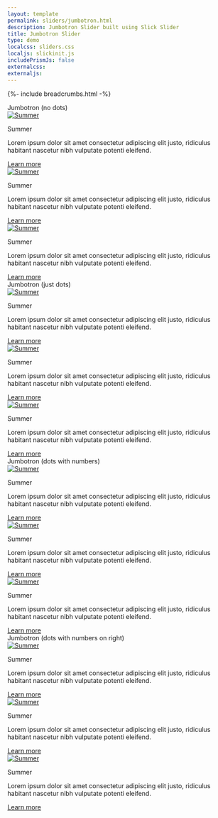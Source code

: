 ```yaml
---
layout: template
permalink: sliders/jumbotron.html
description: Jumbotron Slider built using Slick Slider
title: Jumbotron Slider 
type: demo
localcss: sliders.css
localjs: slickinit.js
includePrismJs: false
externalcss:
externaljs:
---
```


{%- include breadcrumbs.html -%}

<div class="container">
	<div class="row">
		<div class="col-12">
			<span class="h3" id="sliderLabel1">Jumbotron (no dots)</span>
			<div class="cdc-card-slider" id="example1">
				<div class="jumbotron jumbotron-dark p-0">
					<a href="https://www.cdc.gov/"><img alt="Summer" class="w-100 p-0 img-fluid" src="https://www.cdc.gov/wcms/4.0/cdc-wp/sample-pages/seasons/beachhouse_900px.png"></a>
					<div class="jumbotron-overlay overlay-left w-33 p-3 m-5">
						<p class="display-5">Summer</p>
						<p>Lorem ipsum dolor sit amet consectetur adipiscing elit justo, ridiculus habitant nascetur nibh vulputate potenti eleifend.</p>
						<div class="text-right">
							<a class="btn btn-primary bg-primary b-primary" href="https://www.cdc.gov/" role="button">Learn more</a>
						</div>
					</div>
				</div>
				<div class="jumbotron jumbotron-dark p-0">
					<a href="https://www.cdc.gov/"><img alt="Summer" class="w-100 p-0 img-fluid" src="https://www.cdc.gov/wcms/4.0/cdc-wp/sample-pages/seasons/beachhouse_900px.png"></a>
					<div class="jumbotron-overlay overlay-right w-33 p-3 m-5">
						<p class="display-5">Summer</p>
						<p>Lorem ipsum dolor sit amet consectetur adipiscing elit justo, ridiculus habitant nascetur nibh vulputate potenti eleifend.</p>
						<div class="text-right">
							<a class="btn btn-primary bg-primary b-primary" href="https://www.cdc.gov/" role="button">Learn more</a>
						</div>
					</div>
				</div>
				<div class="jumbotron jumbotron-dark p-0">
					<a href="https://www.cdc.gov/"><img alt="Summer" class="w-100 p-0 img-fluid" src="https://www.cdc.gov/wcms/4.0/cdc-wp/sample-pages/seasons/beachhouse_900px.png"></a>
					<div class="jumbotron-overlay overlay-bottom p-3 m-0">
						<p class="display-5">Summer</p>
						<p>Lorem ipsum dolor sit amet consectetur adipiscing elit justo, ridiculus habitant nascetur nibh vulputate potenti eleifend.</p>
						<div class="text-right">
							<a class="btn btn-primary bg-primary b-primary" href="https://www.cdc.gov/" role="button">Learn more</a>
						</div>
					</div>
				</div>
			</div>
		</div>
	</div>
	<div class="row">
		<div class="col-12">
			<span class="h3" id="sliderLabel2">Jumbotron (just dots)</span>
			<div class="cdc-card-slider" id="example2">
				<div class="jumbotron jumbotron-dark p-0">
					<a href="https://www.cdc.gov/"><img alt="Summer" class="w-100 p-0 img-fluid" src="https://www.cdc.gov/wcms/4.0/cdc-wp/sample-pages/seasons/beachhouse_900px.png"></a>
					<div class="jumbotron-overlay overlay-left w-33 p-3 m-5">
						<p class="display-5">Summer</p>
						<p>Lorem ipsum dolor sit amet consectetur adipiscing elit justo, ridiculus habitant nascetur nibh vulputate potenti eleifend.</p>
						<div class="text-right">
							<a class="btn btn-primary bg-primary b-primary" href="https://www.cdc.gov/" role="button">Learn more</a>
						</div>
					</div>
				</div>
				<div class="jumbotron jumbotron-dark p-0">
					<a href="https://www.cdc.gov/"><img alt="Summer" class="w-100 p-0 img-fluid" src="https://www.cdc.gov/wcms/4.0/cdc-wp/sample-pages/seasons/beachhouse_900px.png"></a>
					<div class="jumbotron-overlay overlay-right w-33 p-3 m-5">
						<p class="display-5">Summer</p>
						<p>Lorem ipsum dolor sit amet consectetur adipiscing elit justo, ridiculus habitant nascetur nibh vulputate potenti eleifend.</p>
						<div class="text-right">
							<a class="btn btn-primary bg-primary b-primary" href="https://www.cdc.gov/" role="button">Learn more</a>
						</div>
					</div>
				</div>
				<div class="jumbotron jumbotron-dark p-0">
					<a href="https://www.cdc.gov/"><img alt="Summer" class="w-100 p-0 img-fluid" src="https://www.cdc.gov/wcms/4.0/cdc-wp/sample-pages/seasons/beachhouse_900px.png"></a>
					<div class="jumbotron-overlay overlay-right w-33 p-3 m-5">
						<p class="display-5">Summer</p>
						<p>Lorem ipsum dolor sit amet consectetur adipiscing elit justo, ridiculus habitant nascetur nibh vulputate potenti eleifend.</p>
						<div class="text-right">
							<a class="btn btn-primary bg-primary b-primary" href="https://www.cdc.gov/" role="button">Learn more</a>
						</div>
					</div>
				</div>
			</div>
		</div>
	</div>
	<div class="row">
		<div class="col-12">
			<span class="h3" id="sliderLabel3">Jumbotron (dots with numbers)</span>
			<div class="cdc-card-slider" id="example3">
				<div class="jumbotron jumbotron-dark p-0">
					<a href="https://www.cdc.gov/"><img alt="Summer" class="w-100 p-0 img-fluid" src="https://www.cdc.gov/wcms/4.0/cdc-wp/sample-pages/seasons/beachhouse_900px.png"></a>
					<div class="jumbotron-overlay overlay-left w-33 p-3 m-5">
						<p class="display-5">Summer</p>
						<p>Lorem ipsum dolor sit amet consectetur adipiscing elit justo, ridiculus habitant nascetur nibh vulputate potenti eleifend.</p>
						<div class="text-right">
							<a class="btn btn-primary bg-primary b-primary" href="https://www.cdc.gov/" role="button">Learn more</a>
						</div>
					</div>
				</div>
				<div class="jumbotron jumbotron-dark p-0">
					<a href="https://www.cdc.gov/"><img alt="Summer" class="w-100 p-0 img-fluid" src="https://www.cdc.gov/wcms/4.0/cdc-wp/sample-pages/seasons/beachhouse_900px.png"></a>
					<div class="jumbotron-overlay overlay-right w-33 p-3 m-5">
						<p class="display-5">Summer</p>
						<p>Lorem ipsum dolor sit amet consectetur adipiscing elit justo, ridiculus habitant nascetur nibh vulputate potenti eleifend.</p>
						<div class="text-right">
							<a class="btn btn-primary bg-primary b-primary" href="https://www.cdc.gov/" role="button">Learn more</a>
						</div>
					</div>
				</div>
				<div class="jumbotron jumbotron-dark p-0">
					<a href="https://www.cdc.gov/"><img alt="Summer" class="w-100 p-0 img-fluid" src="https://www.cdc.gov/wcms/4.0/cdc-wp/sample-pages/seasons/beachhouse_900px.png"></a>
					<div class="jumbotron-overlay overlay-right w-33 p-3 m-5">
						<p class="display-5">Summer</p>
						<p>Lorem ipsum dolor sit amet consectetur adipiscing elit justo, ridiculus habitant nascetur nibh vulputate potenti eleifend.</p>
						<div class="text-right">
							<a class="btn btn-primary bg-primary b-primary" href="https://www.cdc.gov/" role="button">Learn more</a>
						</div>
					</div>
				</div>
			</div>
		</div>
	</div>
	<div class="row">
		<div class="col-12">
			<span class="h3" id="sliderLabel4">Jumbotron (dots with numbers on right)</span>
			<div class="cdc-card-slider" id="example4">
				<div class="jumbotron jumbotron-dark p-0">
					<a href="https://www.cdc.gov/"><img alt="Summer" class="w-100 p-0 img-fluid" src="https://www.cdc.gov/wcms/4.0/cdc-wp/sample-pages/seasons/beachhouse_900px.png"></a>
					<div class="jumbotron-overlay overlay-left w-33 p-3 m-5">
						<p class="display-5">Summer</p>
						<p>Lorem ipsum dolor sit amet consectetur adipiscing elit justo, ridiculus habitant nascetur nibh vulputate potenti eleifend.</p>
						<div class="text-right">
							<a class="btn btn-primary bg-primary b-primary" href="https://www.cdc.gov/" role="button">Learn more</a>
						</div>
					</div>
				</div>
				<div class="jumbotron jumbotron-dark p-0">
					<a href="https://www.cdc.gov/"><img alt="Summer" class="w-100 p-0 img-fluid" src="https://www.cdc.gov/wcms/4.0/cdc-wp/sample-pages/seasons/beachhouse_900px.png"></a>
					<div class="jumbotron-overlay overlay-right w-33 p-3 m-5">
						<p class="display-5">Summer</p>
						<p>Lorem ipsum dolor sit amet consectetur adipiscing elit justo, ridiculus habitant nascetur nibh vulputate potenti eleifend.</p>
						<div class="text-right">
							<a class="btn btn-primary bg-primary b-primary" href="https://www.cdc.gov/" role="button">Learn more</a>
						</div>
					</div>
				</div>
				<div class="jumbotron jumbotron-dark p-0">
					<a href="https://www.cdc.gov/"><img alt="Summer" class="w-100 p-0 img-fluid" src="https://www.cdc.gov/wcms/4.0/cdc-wp/sample-pages/seasons/beachhouse_900px.png"></a>
					<div class="jumbotron-overlay overlay-right w-33 p-3 m-5">
						<p class="display-5">Summer</p>
						<p>Lorem ipsum dolor sit amet consectetur adipiscing elit justo, ridiculus habitant nascetur nibh vulputate potenti eleifend.</p>
						<div class="text-right">
							<a class="btn btn-primary bg-primary b-primary" href="https://www.cdc.gov/" role="button">Learn more</a>
						</div>
					</div>
				</div>
			</div>
		</div>
	</div>
</div>

<script>
	window.addEventListener( 'DOMContentLoaded', function() {
        ( function( $ ) {
  
           slickInit( '#example1', {
                'sliderType': 'jumbotron',
                'bodyClass': '',        
                'ariaLabel': '',
                'centerMode': false,
                'lazyLoad': 'ondemand',
                'ariaLabelTarget': 'sliderLabel1',
                'responsive': [ 
                    { 'breakpoint': 1200, 'settings': { 'slidesToShow': 1, 'slidesToScroll': 1 } },         
                    { 'breakpoint': 992, 'settings': { 'slidesToShow': 1, 'slidesToScroll': 1 } },
                    { 'breakpoint': 768, 'settings': { 'slidesToShow': 1, 'slidesToScroll': 1 } },          
                    { 'breakpoint': 576, 'settings': { 'slidesToShow': 1, 'slidesToScroll': 1 } },
                    { 'breakpoint': 0, 'settings': { 'slidesToShow': 1, 'slidesToScroll': 1, 'centerPadding': '20px' } }
                ]
            } );
            
            slickInit( '#example2', {
                'sliderType': 'jumbotron',
                'bodyClass': '',        
                'ariaLabel': '',
                'centerMode': false,
                'arrows': false,
                'dotsClass': 'slick-dots slick-dots-outline',
                'ariaLabelTarget': 'sliderLabel2',
                'callback': function( t, defaults  ) {
                    console.log( t, defaults )
                },
                'responsive': [ 
                    { 'breakpoint': 1200, 'settings': { 'slidesToShow': 1, 'slidesToScroll': 1 } },         
                    { 'breakpoint': 992, 'settings': { 'slidesToShow': 1, 'slidesToScroll': 1 } },
                    { 'breakpoint': 768, 'settings': { 'slidesToShow': 1, 'slidesToScroll': 1 } },          
                    { 'breakpoint': 576, 'settings': { 'slidesToShow': 1, 'slidesToScroll': 1 } },
                    { 'breakpoint': 0, 'settings': { 'slidesToShow': 1, 'slidesToScroll': 1, 'centerPadding': '20px' } }
                ]
            } );
            
            slickInit( '#example3', {
                'sliderType': 'jumbotron',
                'bodyClass': '',        
                'ariaLabel': '',
                'centerMode': false,
                'arrows': false,
                'dotsClass': 'slick-dots slick-dots-outline slick-dots-numbers',
                'ariaLabelTarget': 'sliderLabel3',
                'callback': function( t, defaults  ) {
                    $( '.slick-dots li' ).css( { 'height': 'auto'} ).find( 'button' ).css( 'line-height', '1' );
                },
                'responsive': [ 
                    { 'breakpoint': 1200, 'settings': { 'slidesToShow': 1, 'slidesToScroll': 1 } },         
                    { 'breakpoint': 992, 'settings': { 'slidesToShow': 1, 'slidesToScroll': 1 } },
                    { 'breakpoint': 768, 'settings': { 'slidesToShow': 1, 'slidesToScroll': 1 } },          
                    { 'breakpoint': 576, 'settings': { 'slidesToShow': 1, 'slidesToScroll': 1 } },
                    { 'breakpoint': 0, 'settings': { 'slidesToShow': 1, 'slidesToScroll': 1, 'centerPadding': '20px' } }
                ]
            } );
            
            slickInit( '#example4', {
                'sliderType': 'jumbotron',
                'bodyClass': '',        
                'ariaLabel': '',
                'centerMode': false,
                'arrows': false,
                'dotsClass': 'slick-dots slick-dots-outline slick-dots-numbers slick-dots-right',
                'ariaLabelTarget': 'sliderLabel4',
                'callback': function( t, defaults  ) {
                    $( '.slick-dots li' ).css( { 'height': 'auto'} ).find( 'button' ).css( 'line-height', '1' );
                },
                'responsive': [ 
                    { 'breakpoint': 1200, 'settings': { 'slidesToShow': 1, 'slidesToScroll': 1 } },         
                    { 'breakpoint': 992, 'settings': { 'slidesToShow': 1, 'slidesToScroll': 1 } },
                    { 'breakpoint': 768, 'settings': { 'slidesToShow': 1, 'slidesToScroll': 1 } },          
                    { 'breakpoint': 576, 'settings': { 'slidesToShow': 1, 'slidesToScroll': 1 } },
                    { 'breakpoint': 0, 'settings': { 'slidesToShow': 1, 'slidesToScroll': 1, 'centerPadding': '20px' } }
                ]
            } );

  
        } )( jQuery );
    } );
</script>